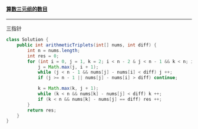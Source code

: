 #### <a href="https://leetcode.cn/problems/number-of-arithmetic-triplets/">算数三元组的数目</a>

---------------

三指针

```java
class Solution {
    public int arithmeticTriplets(int[] nums, int diff) {
        int n = nums.length;
        int res = 0;
        for (int i = 0, j = 1, k = 2; i < n - 2 & j < n - 1 && k < n; i ++) {
            j = Math.max(j, i + 1);
            while (j < n - 1 && nums[j] - nums[i] < diff) j ++;
            if (j >= n - 1 || nums[j] - nums[i] > diff) continue;

            k = Math.max(k, j + 1);
            while (k < n && nums[k] - nums[j] < diff) k ++;
            if (k < n && nums[k] - nums[j] == diff) res ++;
        }
        return res;
    }
}
```

